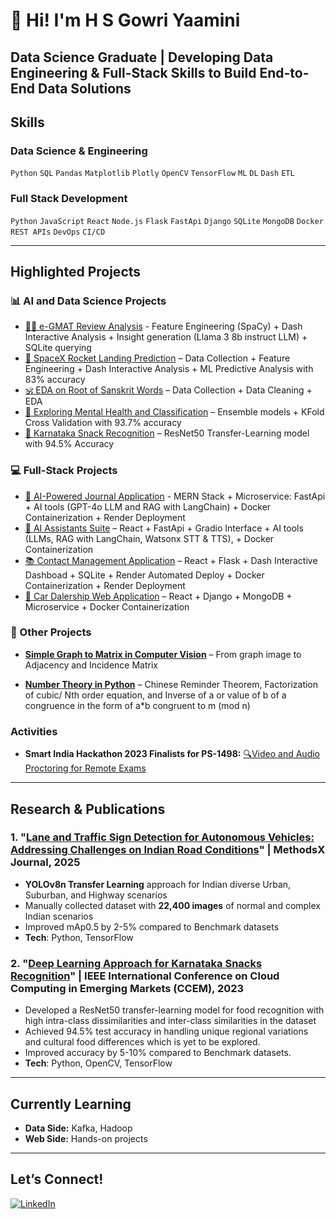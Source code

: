 # 👋 Hi! I'm H S Gowri Yaamini
**Data Science Graduate | Developing Data Engineering & Full-Stack Skills to Build End-to-End Data Solutions**
---

## **Skills**  

### **Data Science & Engineering**  
`Python` `SQL` `Pandas` `Matplotlib` `Plotly` `OpenCV` `TensorFlow` `ML` `DL` `Dash` `ETL` 

### **Full Stack Development**  
`Python` `JavaScript` `React` `Node.js` `Flask` `FastApi` `Django` `SQLite` `MongoDB` `Docker` `REST APIs` `DevOps` `CI/CD`

---
## **Highlighted Projects**  

### **📊 AI and Data Science Projects**  
- [🧑‍💻 e-GMAT Review Analysis](https://github.com/GYaamini/e-GMAT-Review-Analysis) -  Feature Engineering (SpaCy) + Dash Interactive Analysis + Insight generation (Llama 3 8b instruct LLM) + SQLite querying
- [🚀 SpaceX Rocket Landing Prediction](https://github.com/GYaamini/Applied-Data-Science-Capstone-Project) – Data Collection + Feature Engineering + Dash Interactive Analysis + ML Predictive Analysis with 83% accuracy  
- [🕉️ EDA on Root of Sanskrit Words](https://www.kaggle.com/code/hsgowriyaamini/sanskrit-words-data-cleaning-and-visualisation/notebook?scriptVersionId=231168219) – Data Collection + Data Cleaning + EDA
- [🧠 Exploring Mental Health and Classification](https://www.kaggle.com/competitions/playground-series-s4e11/leaderboard) – Ensemble models + KFold Cross Validation with 93.7% accuracy
- [🍕 Karnataka Snack Recognition](https://github.com/GYaamini/Karnataka-Snacks-Recognition)  – ResNet50 Transfer-Learning model with 94.5% Accuracy
 
### **💻 Full-Stack Projects** 
- [📝 AI-Powered Journal Application](https://github.com/GYaamini/Journal-App-Fullstack-RAG) - MERN Stack + Microservice: FastApi + AI tools (GPT-4o LLM and RAG with LangChain) + Docker Containerization + Render Deployment
- [🤖 AI Assistants Suite](https://github.com/GYaamini/AI-Assistants-Fullstack) – React + FastApi + Gradio Interface + AI tools (LLMs, RAG with LangChain, Watsonx STT & TTS),  + Docker Containerization
- [📚 Contact Management Application](https://github.com/GYaamini/Contact-Book-Fullstack) – React + Flask + Dash Interactive Dashboad + SQLite + Render Automated Deploy + Docker Containerization  + Render Deployment
- [🚗 Car Dalership Web Application](https://github.com/GYaamini/Car_Dealership_fullstack_developer_capstone) – React + Django + MongoDB + Microservice + Docker Containerization

### **🔗️ Other Projects**
- **[Simple Graph to Matrix in Computer Vision](https://github.com/GYaamini/Simple-graph-to-matrix-in-ComputerVision)** – From graph image to Adjacency and Incidence Matrix 

- **[Number Theory in Python](https://github.com/GYaamini/NumberTheory-Implementation-Python)** – Chinese Reminder Theorem, Factorization of cubic/ Nth order equation, and Inverse of a or value of b of a congruence in the form of a*b congruent to m (mod n)

### **Activities**  
- **Smart India Hackathon 2023 Finalists for PS-1498:** [🔍Video and Audio Proctoring for Remote Exams](https://github.com/GYaamini/Video-Audio-Proctoring) 

---
## Research & Publications 
### **1. "[Lane and Traffic Sign Detection for Autonomous Vehicles: Addressing Challenges on Indian Road Conditions](https://www.sciencedirect.com/science/article/pii/S2215016125000263)"** | MethodsX Journal, 2025
- **YOLOv8n Transfer Learning** approach for Indian diverse Urban, Suburban, and Highway scenarios
- Manually collected dataset with **22,400 images** of normal and complex Indian scenarios
- Improved mAp0.5 by 2-5% compared to Benchmark datasets 
- **Tech**: Python, TensorFlow
### **2. "[Deep Learning Approach for Karnataka Snacks Recognition](https://ieeexplore.ieee.org/document/10706576)"** | IEEE International Conference on Cloud Computing in Emerging Markets (CCEM), 2023  
- Developed a ResNet50 transfer-learning model for food recognition with high intra-class dissimilarities and inter-class similarities in the dataset
- Achieved 94.5% test accuracy in handling unique regional variations and cultural food differences which is yet to be explored.  
- Improved accuracy by 5-10% compared to Benchmark datasets.  
- **Tech**: Python, OpenCV, TensorFlow

---
## **Currently Learning**  
- **Data Side:** Kafka, Hadoop 
- **Web Side:** Hands-on projects  

---
## **Let’s Connect!**  
[![LinkedIn](https://img.shields.io/badge/LinkedIn-0077B5?style=flat&logo=linkedin)](https://www.linkedin.com/in/h-s-gowri-yaamini-42839722a)  
